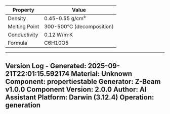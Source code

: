 | Property | Value |
|----------|-------|
| Density | 0.45-0.55 g/cm³ |
| Melting Point | 300-500°C (decomposition) |
| Conductivity | 0.12 W/m·K |
| Formula | C6H10O5 |


---
Version Log - Generated: 2025-09-21T22:01:15.592174
Material: Unknown
Component: propertiestable
Generator: Z-Beam v1.0.0
Component Version: 2.0.0
Author: AI Assistant
Platform: Darwin (3.12.4)
Operation: generation
---